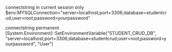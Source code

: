 ﻿connectstring in current session only
$env:MYSQLConnection="server=localhost;port=3306;database=studentcrud;user=root;password=yourpassword"

connectstring permanent
[System.Environment]::SetEnvironmentVariable("STUDENT_CRUD_DB", "server=localhost;port=3306;database=studentcrud;user=root;password=yourpassword", "User")
